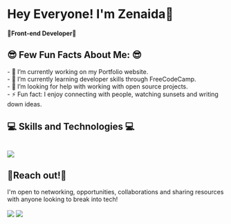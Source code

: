 <p align="center"><h1> Hey Everyone! I'm Zenaida👋</h1>
<b>🌺Front-end Developer🌺 </b>

<h2>😎  Few Fun Facts About Me: 😎  </h2>
- 🔭 I’m currently working on my Portfolio website.</br>
- 🌱 I’m currently learning developer skills through FreeCodeCamp.</br>
- 🤔 I’m looking for help with working with open source projects.</br>
- ⚡ Fun fact: I enjoy connecting with people, watching sunsets and writing down ideas.</br>

<h2 > 💻 Skills and Technologies 💻 </h2><br />
  <a href="https://skillicons.dev">
    <img src="https://skillicons.dev/icons?i=css,git,html,js,react,vscode&theme=dark&perline=10" />
  </a>
<br />

## 🍴Reach out!🍴<br />
I'm open to networking, opportunities, collaborations and sharing resources with anyone looking to break into tech!<br />
<br />
<a href="mailto: zadamenwu@gmail.com"><img src="https://img.shields.io/badge/Gmail-D14836?style=for-the-badge&logo=gmail&logoColor=white"></a>
<a href="https://www.linkedin.com/in/zenaida-adame"><img src="https://img.shields.io/badge/LinkedIn-0077B5?style=for-the-badge&logo=linkedin&logoColor=white"></a>
</p>

